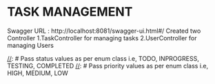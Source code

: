 # TASK MANAGEMENT

[//]: # (#application.properties)
[//]: # (create database in MySql with name  "task_management")
[//]: # (Replace your username and password)

Swagger URL : http://localhost:8081/swagger-ui.html#/
Created two Controller
1.TaskController for managing tasks
2.UserController for managing Users

[//]: # Pass status values as per enum class  i.e, TODO, INPROGRESS, TESTING, COMPLETED
[//]: # Pass priority values as per enum class i.e, HIGH, MEDIUM, LOW

[//]: # (Pass due date value as per LocalDate for startDate and endDate i.e,&#40;"dd-MM-yyyy"&#41; //07-08-2023)


